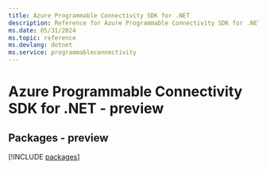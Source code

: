 ```yaml
---
title: Azure Programmable Connectivity SDK for .NET
description: Reference for Azure Programmable Connectivity SDK for .NET
ms.date: 05/31/2024
ms.topic: reference
ms.devlang: dotnet
ms.service: programmableconnectivity
---
```

# Azure Programmable Connectivity SDK for .NET - preview
## Packages - preview
[!INCLUDE [packages](programmable-connectivity-index.md)]